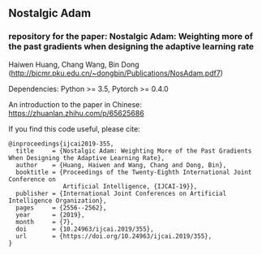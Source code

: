 ## Nostalgic Adam
### repository for the paper: Nostalgic Adam: Weighting more of the past gradients when designing the adaptive learning rate
Haiwen Huang, Chang Wang, Bin Dong (http://bicmr.pku.edu.cn/~dongbin/Publications/NosAdam.pdf7) 

Dependencies: Python >= 3.5, Pytorch >= 0.4.0

An introduction to the paper in Chinese: https://zhuanlan.zhihu.com/p/65625686

If you find this code useful, please cite:
```
@inproceedings{ijcai2019-355,
  title     = {Nostalgic Adam: Weighting More of the Past Gradients When Designing the Adaptive Learning Rate},
  author    = {Huang, Haiwen and Wang, Chang and Dong, Bin},
  booktitle = {Proceedings of the Twenty-Eighth International Joint Conference on
               Artificial Intelligence, {IJCAI-19}},
  publisher = {International Joint Conferences on Artificial Intelligence Organization},             
  pages     = {2556--2562},
  year      = {2019},
  month     = {7},
  doi       = {10.24963/ijcai.2019/355},
  url       = {https://doi.org/10.24963/ijcai.2019/355},
}
```

